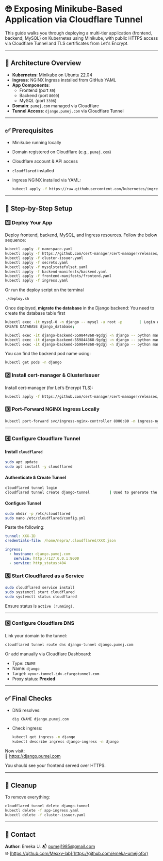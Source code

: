 
# 🌐 Exposing Minikube-Based Application via Cloudflare Tunnel

This guide walks you through deploying a multi-tier application (frontend, backend, MySQL) on Kubernetes using Minikube, with public HTTPS access via Cloudflare Tunnel and TLS certificates from Let's Encrypt.

---

## 🧱 Architecture Overview

- **Kubernetes**: Minikube on Ubuntu 22.04  
- **Ingress**: NGINX Ingress installed from GitHub YAML  
- **App Components**:
  - Frontend (port `80`)
  - Backend (port `8000`)
  - MySQL (port `3306`)
- **Domain**: `pumej.com` managed via Cloudflare  
- **Tunnel Access**: `django.pumej.com` via Cloudflare Tunnel

---

## ✅ Prerequisites

- Minikube running locally
- Domain registered on Cloudflare (e.g., `pumej.com`)
- Cloudflare account & API access
- `cloudflared` installed
- Ingress NGINX installed via YAML:

  ```bash
  kubectl apply -f https://raw.githubusercontent.com/kubernetes/ingress-nginx/controller-v1.10.1/deploy/static/provider/cloud/deploy.yaml
  ```

---

## 🔧 Step-by-Step Setup

### 1️⃣ Deploy Your App

Deploy frontend, backend, MySQL, and Ingress resources. Follow the below sequence:

```bash
kubectl apply -f namespace.yaml
kubectl apply -f https://github.com/cert-manager/cert-manager/releases/download/v1.15.1/cert-manager.yaml
kubectl apply -f cluster-issuer.yaml
kubectl apply -f secrets.yaml
kubectl apply -f mysqlstatefulset.yaml
kubectl apply -f backend-manifests/backend.yaml
kubectl apply -f frontend-manifests/frontend.yaml
kubectl apply -f ingress.yaml
```

Or run the deploy script on the terminal

```bash
./deploy.sh
```

Once deployed, **migrate the database** in the Django backend: You need to create the database table first

```bash
kubectl exec -it mysql-0 -n django -- mysql -u root -p        | Login with password set in secrets file. 
CREATE DATABASE django_database;

kubectl exec -it django-backend-559844868-9gdgj -n django -- python manage.py makemigrations -n django
kubectl exec -it django-backend-559844868-9gdgj -n django -- python manage.py migrate
kubectl exec -it django-backend-559844868-9gdgj -n django -- python manage.py createsuperuser
```

You can find the backend pod name using:

```bash
kubectl get pods -n django
```

### 2️⃣ Install cert-manager & ClusterIssuer

Install cert-manager (for Let’s Encrypt TLS):

```bash
kubectl apply -f https://github.com/cert-manager/cert-manager/releases/download/v1.15.1/cert-manager.yaml
```

### 3️⃣ Port-Forward NGINX Ingress Locally

```bash
kubectl port-forward svc/ingress-nginx-controller 8000:80 -n ingress-nginx
```

---

### 4️⃣ Configure Cloudflare Tunnel

#### Install `cloudflared`

```bash
sudo apt update
sudo apt install -y cloudflared
```

#### Authenticate & Create Tunnel

```bash
cloudflared tunnel login
cloudflared tunnel create django-tunnel         | Used to generate the Tunnel ID 
```

#### Configure Tunnel

```bash
sudo mkdir -p /etc/cloudflared
sudo nano /etc/cloudflared/config.yml
```

Paste the following:

```yaml
tunnel: XXX-ID
credentials-file: /home/nepra/.cloudflared/XXX.json

ingress:
  - hostname: django.pumej.com
    service: http://127.0.0.1:8000
  - service: http_status:404
```

### 5️⃣ Start Cloudflared as a Service

```bash
sudo cloudflared service install
sudo systemctl start cloudflared
sudo systemctl status cloudflared
```

Ensure status is `active (running)`.

---

### 6️⃣ Configure Cloudflare DNS

Link your domain to the tunnel:

```bash
cloudflared tunnel route dns django-tunnel django.pumej.com
```

Or add manually via Cloudflare Dashboard:

- Type: `CNAME`
- Name: `django`
- Target: `<your-tunnel-id>.cfargotunnel.com`
- Proxy status: **Proxied**

---

## ✅ Final Checks

- DNS resolves:

  ```bash
  dig CNAME django.pumej.com
  ```

- Check ingress:

  ```bash
  kubectl get ingress -n django
  kubectl describe ingress django-ingress -n django
  ```

Now visit:  
🔗 <https://django.pumej.com>

You should see your frontend served over HTTPS.

---

## 🧼 Cleanup

To remove everything:

```bash
cloudflared tunnel delete django-tunnel
kubectl delete -f app-ingress.yaml
kubectl delete -f cluster-issuer.yaml
```

---

## 📧 Contact

**Author**: Emeka U.
📬 <pumej1985@gmail.com>  
🌐 [https://github.com/Mexxy-lab](https://github.com/emeka-umejiofor)
